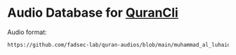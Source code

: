 # Audio Database for [QuranCli](https://github.com/anonfaded/QuranCLI)

Audio format:

```bash
https://github.com/fadsec-lab/quran-audios/blob/main/muhammad_al_luhaidan/muhammad-al-luhaidan-002.mp3
```
